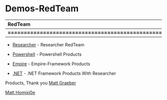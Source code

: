 # Demos-RedTeam
               

| RedTeam |Researcher| Powershell |  Empire  |  .NET  |
|:---|-------:|----------:|----------:|-------:|  
|**===================================================>**|

* [Researcher](Vuale) - Researcher RedTeam 

* [Powershell](Vuale) - Powershell Products

* [Empire](Vuale) - Empire-Framework Products

* [.NET](Vuale) - .NET Framework Products With Researcher


Products, Thank you
 [ Matt Graeber ](https://twitter.com/mattifestation) 
 
 [ Matt Homjxi0e ](https://twitter.com/matthomjxi0e) 



